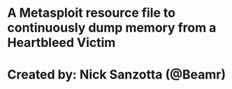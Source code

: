 # A Metasploit resource file to continuously dump memory from a Heartbleed Victim
# Created by: Nick Sanzotta (@Beamr)
